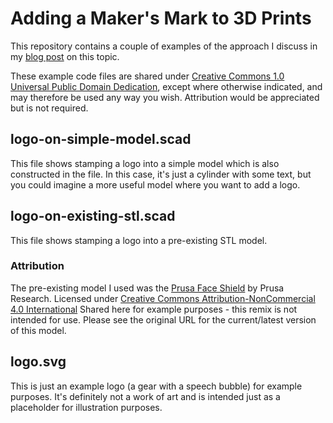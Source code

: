 Adding a Maker's Mark to 3D Prints
==================================

This repository contains a couple of examples of the approach I discuss in my
[blog post](https://markembling.info/2020/04/adding-makers-mark-3d-prints) on this topic.

These example code files are shared under [Creative Commons 1.0 Universal Public Domain Dedication](https://creativecommons.org/publicdomain/zero/1.0/), 
except where otherwise indicated, and may therefore be used any way you wish. 
Attribution would be appreciated but is not required.

logo-on-simple-model.scad
-------------------------

This file shows stamping a logo into a simple model which is also constructed in
the file. In this case, it's just a cylinder with some text, but you could
imagine a more useful model where you want to add a logo.

logo-on-existing-stl.scad
-------------------------

This file shows stamping a logo into a pre-existing STL model.

### Attribution

The pre-existing model I used was the [Prusa Face Shield](https://www.prusaprinters.org/prints/25857-prusa-face-shield) 
by Prusa Research. Licensed under [Creative Commons Attribution-NonCommercial 4.0 International](https://creativecommons.org/licenses/by-nc/4.0/)
Shared here for example purposes - this remix is not intended for use. 
Please see the original URL for the current/latest version of this model.

logo.svg
--------

This is just an example logo (a gear with a speech bubble) for example purposes.
It's definitely not a work of art and is intended just as a placeholder for
illustration purposes.
